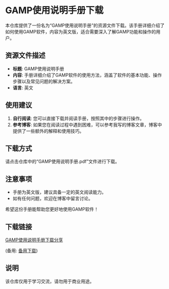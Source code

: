 # GAMP使用说明手册下载

本仓库提供了一份名为“GAMP使用说明手册”的资源文件下载。该手册详细介绍了如何使用GAMP软件，内容为英文版，适合需要深入了解GAMP功能和操作的用户。

## 资源文件描述

- **标题**: GAMP使用说明手册
- **内容**: 手册详细介绍了GAMP软件的使用方法，涵盖了软件的基本功能、操作步骤以及常见问题的解决方案。
- **语言**: 英文

## 使用建议

1. **自行阅读**: 您可以直接下载并阅读手册，按照其中的步骤进行操作。
2. **参考博客**: 如果您在阅读过程中遇到困难，可以参考我写的博客文章，博客中提供了一些额外的解释和使用技巧。

## 下载方式

请点击仓库中的“GAMP使用说明手册.pdf”文件进行下载。

## 注意事项

- 手册为英文版，建议具备一定的英文阅读能力。
- 如有任何问题，欢迎在博客中留言讨论。

希望这份手册能帮助您更好地使用GAMP软件！

## 下载链接
[GAMP使用说明手册下载分享](https://pan.quark.cn/s/77d73658e747) 

(备用: [备用下载](https://pan.baidu.com/s/1I2FLFW8st2noKD03Vu5PmQ?pwd=1234))

## 说明

该仓库仅用于学习交流，请勿用于商业用途。
